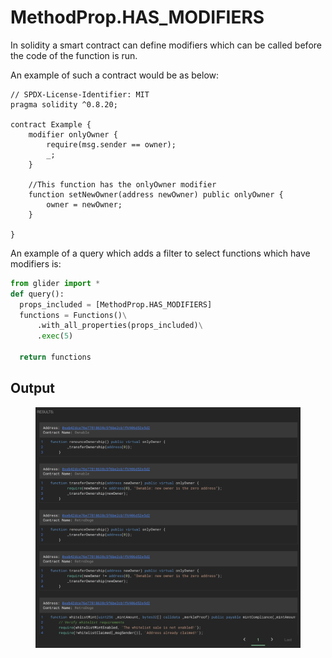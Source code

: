 # MethodProp.HAS\_MODIFIERS

In solidity a smart contract can define modifiers which can be called before the code of the function is run.

An example of such a contract would be as below:

```solidity
// SPDX-License-Identifier: MIT
pragma solidity ^0.8.20;

contract Example {
    modifier onlyOwner {
    	require(msg.sender == owner);
    	_;
   	}
   	
   	//This function has the onlyOwner modifier
   	function setNewOwner(address newOwner) public onlyOwner {
   		owner = newOwner;
   	}

}
```



An example of a query which adds a filter to select functions which have modifiers is:

```python
from glider import *
def query():
  props_included = [MethodProp.HAS_MODIFIERS]
  functions = Functions()\
      .with_all_properties(props_included)\
      .exec(5)

  return functions
```

## Output

<figure><img src="../../../.gitbook/assets/image (1).png" alt=""><figcaption></figcaption></figure>
